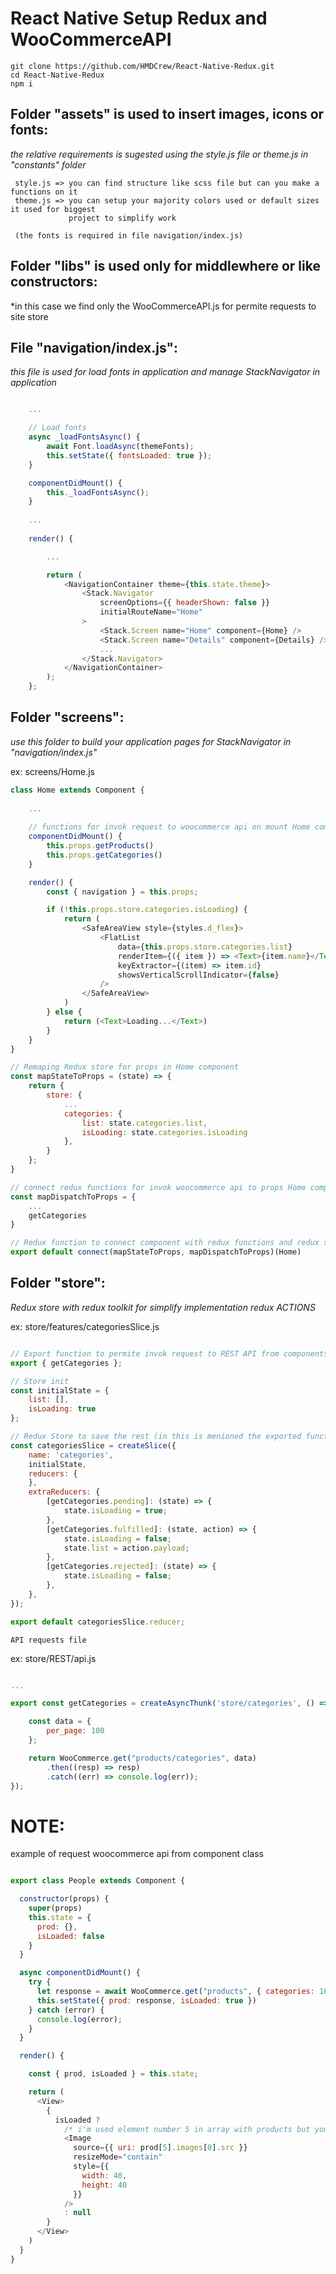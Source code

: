 # React Native Setup Redux and WooCommerceAPI

    git clone https://github.com/HMDCrew/React-Native-Redux.git
    cd React-Native-Redux
    npm i


## Folder "assets" is used to insert images, icons or fonts:

 *the relative requirements is sugested using the style.js file or theme.js in "constants" folder*

     style.js => you can find structure like scss file but can you make a functions on it
     theme.js => you can setup your majority colors used or default sizes it used for biggest
                 project to simplify work
     
     (the fonts is required in file navigation/index.js)


## Folder "libs" is used only for middlewhere or like constructors:
 *in this case we find only the WooCommerceAPI.js for permite requests to site store


## File "navigation/index.js":
 *this file is used for load fonts in application and manage StackNavigator in application*

```js

    ...

    // Load fonts
    async _loadFontsAsync() {
        await Font.loadAsync(themeFonts);
        this.setState({ fontsLoaded: true });
    }

    componentDidMount() {
        this._loadFontsAsync();
    }
    
    ...
    
    render() {

        ...

        return (
            <NavigationContainer theme={this.state.theme}>
                <Stack.Navigator
                    screenOptions={{ headerShown: false }}
                    initialRouteName="Home"
                >
                    <Stack.Screen name="Home" component={Home} />
                    <Stack.Screen name="Details" component={Details} />
                    ...
                </Stack.Navigator>
            </NavigationContainer>
        );
    };

```

## Folder "screens":
 *use this folder to build your application pages for StackNavigator in "navigation/index.js"*

ex: screens/Home.js
```js
class Home extends Component {
    
    ...
    
    // functions for invok request to woocommerce api on mount Home component
    componentDidMount() {
        this.props.getProducts()
        this.props.getCategories()
    }

    render() {
        const { navigation } = this.props;

        if (!this.props.store.categories.isLoading) {
            return (
                <SafeAreaView style={styles.d_flex}>
                    <FlatList
                        data={this.props.store.categories.list}
                        renderItem={({ item }) => <Text>{item.name}</Text>}
                        keyExtractor={(item) => item.id}
                        showsVerticalScrollIndicator={false}
                    />
                </SafeAreaView>
            )
        } else {
            return (<Text>Loading...</Text>)
        }
    }
}

// Remaping Redux store for props in Home component
const mapStateToProps = (state) => {
    return {
        store: {
            ...
            categories: {
                list: state.categories.list,
                isLoading: state.categories.isLoading
            },
        }
    };
}

// connect redux functions for invok woocommerce api to props Home component
const mapDispatchToProps = {
    ...
    getCategories
}

// Redux function to connect component with redux functions and redux store
export default connect(mapStateToProps, mapDispatchToProps)(Home)

```

## Folder "store":
 *Redux store with redux toolkit for simplify implementation redux ACTIONS*

ex: store/features/categoriesSlice.js
```js

// Export function to permite invok request to REST API from components
export { getCategories };

// Store init
const initialState = {
    list: [],
    isLoading: true
};

// Redux Store to save the rest (in this is menioned the exported functions with relative status loading)
const categoriesSlice = createSlice({
    name: 'categories',
    initialState,
    reducers: {
    },
    extraReducers: {
        [getCategories.pending]: (state) => {
            state.isLoading = true;
        },
        [getCategories.fulfilled]: (state, action) => {
            state.isLoading = false;
            state.list = action.payload;
        },
        [getCategories.rejected]: (state) => {
            state.isLoading = false;
        },
    },
});

export default categoriesSlice.reducer;
```

    API requests file

ex: store/REST/api.js
```js

...

export const getCategories = createAsyncThunk('store/categories', () => {

    const data = {
        per_page: 100
    };

    return WooCommerce.get("products/categories", data)
        .then((resp) => resp)
        .catch((err) => console.log(err));
});

```



# NOTE:
example of request woocommerce api from component class

```js

export class People extends Component {

  constructor(props) {
    super(props)
    this.state = {
      prod: {},
      isLoaded: false
    }
  }

  async componentDidMount() {
    try {
      let response = await WooCommerce.get("products", { categories: 16 })
      this.setState({ prod: response, isLoaded: true })
    } catch (error) {
      console.log(error);
    }
  }

  render() {

    const { prod, isLoaded } = this.state;

    return (
      <View>
        {
          isLoaded ?
            /* i'm used element number 5 in array with products but you can customize this part */
            <Image
              source={{ uri: prod[5].images[0].src }}
              resizeMode="contain"
              style={{
                width: 40,
                height: 40
              }}
            />
            : null
        }
      </View>
    )
  }
}
```
